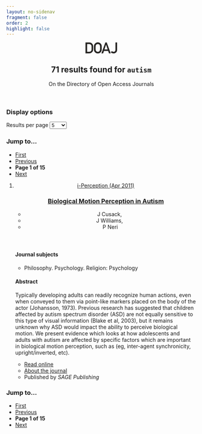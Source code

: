 ```yaml
---
layout: no-sidenav
fragment: false
order: 2
highlight: false
---
```


<div id="doaj-fixed-query-widget">
  <header>
    <a href="https://doaj.org/" target="_blank" rel="noopener">
      <svg height="30px" viewBox="0 0 149 53" version="1.1" xmlns="http://www.w3.org/2000/svg" xmlns:xlink="http://www.w3.org/1999/xlink">
        <title>DOAJ Logotype</title>
        <g id="logotype" fill="#282624" fill-rule="nonzero">
          <path d="M0,0.4219 L17.9297,0.4219 C24.8672,0.4688 30.0703,3.3516 33.5391,9.0703 C34.7812,10.9922 35.5664,13.0078 35.8945,15.1172 C36.1523,17.2266 36.2812,20.8711 36.2812,26.0508 C36.2812,31.5586 36.082,35.4023 35.6836,37.582 C35.4961,38.6836 35.2148,39.668 34.8398,40.5352 C34.4414,41.3789 33.9609,42.2578 33.3984,43.1719 C31.8984,45.5859 29.8125,47.5781 27.1406,49.1484 C24.4922,50.8359 21.2461,51.6797 17.4023,51.6797 L0,51.6797 L0,0.4219 Z M7.7695,44.332 L17.0508,44.332 C21.4102,44.332 24.5742,42.8438 26.543,39.8672 C27.4102,38.7656 27.9609,37.3711 28.1953,35.6836 C28.4062,34.0195 28.5117,30.9023 28.5117,26.332 C28.5117,21.8789 28.4062,18.6914 28.1953,16.7695 C27.9141,14.8477 27.2461,13.2891 26.1914,12.0938 C24.0352,9.1172 20.9883,7.6758 17.0508,7.7695 L7.7695,7.7695 L7.7695,44.332 Z"></path>
          <path d="M39.5938,26.0508 C39.5938,20.0977 39.7695,16.1133 40.1211,14.0977 C40.4961,12.082 41.0703,10.4531 41.8438,9.2109 C43.0859,6.8438 45.0781,4.7344 47.8203,2.8828 C50.5156,1.0078 53.8789,0.0469 57.9102,0 C61.9883,0.0469 65.3867,1.0078 68.1055,2.8828 C70.8008,4.7344 72.7461,6.8438 73.9414,9.2109 C74.809,10.4531 75.406,12.082 75.734,14.0977 C76.039,16.1133 76.191,20.0977 76.191,26.0508 C76.191,31.9102 76.039,35.8711 75.734,37.9336 C75.406,39.9961 74.809,41.6484 73.9414,42.8906 C72.7461,45.2578 70.8008,47.3438 68.1055,49.1484 C65.3867,51.0234 61.9883,52.0078 57.9102,52.1016 C53.8789,52.0078 50.5156,51.0234 47.8203,49.1484 C45.0781,47.3438 43.0859,45.2578 41.8438,42.8906 C41.4688,42.1172 41.1289,41.3789 40.8242,40.6758 C40.543,39.9492 40.3086,39.0352 40.1211,37.9336 C39.7695,35.8711 39.5938,31.9102 39.5938,26.0508 Z M47.3984,26.0508 C47.3984,31.0898 47.5859,34.5 47.9609,36.2812 C48.2891,38.0625 48.957,39.5039 49.9648,40.6055 C50.7852,41.6602 51.8633,42.5156 53.1992,43.1719 C54.5117,43.9453 56.082,44.332 57.9102,44.332 C59.7617,44.332 61.3672,43.9453 62.7266,43.1719 C64.0156,42.5156 65.0469,41.6602 65.8203,40.6055 C66.8281,39.5039 67.5195,38.0625 67.8945,36.2812 C68.2461,34.5 68.4219,31.0898 68.4219,26.0508 C68.4219,21.0117 68.2461,17.5781 67.8945,15.75 C67.5195,14.0156 66.8281,12.5977 65.8203,11.4961 C65.0469,10.4414 64.0156,9.5625 62.7266,8.8594 C61.3672,8.1797 59.7617,7.8164 57.9102,7.7695 C56.082,7.8164 54.5117,8.1797 53.1992,8.8594 C51.8633,9.5625 50.7852,10.4414 49.9648,11.4961 C48.957,12.5977 48.2891,14.0156 47.9609,15.75 C47.5859,17.5781 47.3984,21.0117 47.3984,26.0508 Z"></path>
          <path d="M104.008,33.3281 L96.59,10.9336 L96.449,10.9336 L89.031,33.3281 L104.008,33.3281 Z M106.223,40.2188 L86.781,40.2188 L82.844,51.6797 L74.617,51.6797 L93.25,0.4219 L99.754,0.4219 L118.387,51.6797 L110.195,51.6797 L106.223,40.2188 Z"></path>
          <path d="M124.82,40.8867 C125.547,41.8477 126.484,42.6328 127.633,43.2422 C128.781,43.9688 130.129,44.332 131.676,44.332 C133.738,44.3789 135.707,43.6641 137.582,42.1875 C138.496,41.4609 139.211,40.5 139.727,39.3047 C140.266,38.1562 140.535,36.7148 140.535,34.9805 L140.535,0.4219 L148.305,0.4219 L148.305,35.7539 C148.211,40.9102 146.523,44.8945 143.242,47.707 C139.984,50.5898 136.199,52.0547 131.887,52.1016 C125.934,51.9609 121.492,49.7344 118.562,45.4219 L124.82,40.8867 Z"></path>
        </g>
      </svg>
    </a>
    <h2>
      <span>71</span> results found for <code>autism</code>
    </h2>
    <p class="label label--tertiary">On the Directory of Open Access Journals</p>
  </header>

  <nav class="search-options">
    <form>
      <h3 class="sr-only">
        Display options
      </h3>
      <label for="results-per-page">Results per page</label>
      <select class="form-control" name="results-per-page">
        <option selected="selected">
          5
        </option>
        <option>
          10
        </option>
        <option>
          25
        </option>
        <option>
          50
        </option>
        <option>
          100
        </option>
      </select>
    </form>
  </nav>

  <nav class="pagination">
    <h3 class="sr-only">Jump to&hellip;</h3>
    <ul>
      <li><a href=""><span data-feather="chevrons-left" aria-hidden="true"></span> First</a></li>
      <li><a href=""><span data-feather="chevron-left" aria-hidden="true"></span> Previous</a></li>
      <li><strong>Page 1 of 15</strong></li>
      <li><a href="">Next <span data-feather="chevron-right" aria-hidden="true"></span></a></li>
    </ul>
  </nav>

  <ol class="search-results" id="results">
    <li class="search-results__record">
      <article class="row">
        <div class="col-sm-8 search-results__main article-summary">
          <header>
            <p class="label">
              <a href="/toc/2041-6695" target="_blank">i-Perception (Apr 2011)</a>
            </p>
            <h3 class="search-results__heading">
              <a class="" href="/article/016ab9501e5f4093aa9b54738de89c4f">Biological Motion Perception in Autism</a>
            </h3>
            <ul class="article-summary__authors">
              <li>J Cusack,&nbsp;
              </li>
              <li>J Williams,&nbsp;
              </li>
              <li>P Neri
              </li>
            </ul>
          </header>
          <div class="search-results__body">
            <h4>
              Journal subjects
            </h4>
            <ul>
              <li>Philosophy. Psychology. Religion: Psychology</li>
            </ul>
            <h4 class="article-summary__abstract-heading" type="button" data-toggle="collapse" data-target="#abstract-1" aria-expanded="false">
              Abstract
              <span data-feather="plus" aria-hidden="true"></span>
            </h4>
            <p id="abstract-1" class="collapse article-summary__abstract-body" aria-expanded="false">
              Typically developing adults can readily recognize human actions, even when conveyed to them via point-like markers placed on the body of the actor (Johansson, 1973). Previous research has suggested that children affected by autism spectrum disorder (ASD) are not equally sensitive to this type of visual information (Blake et al, 2003), but it remains unknown why ASD would impact the ability to perceive biological motion. We present evidence which looks at how adolescents and adults with autism are affected by specific factors which are important in biological motion perception, such as (eg, inter-agent synchronicity, upright/inverted, etc).
            </p>
          </div>
        </div>
        <aside class="col-sm-4 search-results__aside">
          <ul>
            <li>
              <a href="https://doi.org/10.1068/i198" rel="noopener" target="_blank">Read online <span data-feather="external-link" aria-hidden="true"></span></a>
            </li>
            <li>
              <a href="/toc/2041-6695" rel="noopener" target="_blank">About the journal</a>
            </li>
            <li>Published by <em>SAGE Publishing</em>
            </li>
          </ul>
        </aside>
      </article>
    </li>
  </ol>
  <nav class="pagination">
    <h3 class="sr-only">Jump to&hellip;</h3>
    <ul>
      <li><a href=""><span data-feather="chevrons-left" aria-hidden="true"></span> First</a></li>
      <li><a href=""><span data-feather="chevron-left" aria-hidden="true"></span> Previous</a></li>
      <li><strong>Page 1 of 15</strong></li>
      <li><a href="">Next <span data-feather="chevron-right" aria-hidden="true"></span></a></li>
    </ul>
  </nav>
</div>
